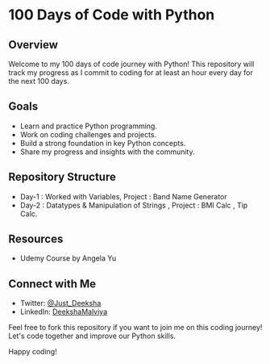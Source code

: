 # 100 Days of Code with Python

## Overview

Welcome to my 100 days of code journey with Python! This repository will track my progress as I commit to coding for at least an hour every day for the next 100 days.

## Goals

- Learn and practice Python programming.
- Work on coding challenges and projects.
- Build a strong foundation in key Python concepts.
- Share my progress and insights with the community.

## Repository Structure

- Day-1 : Worked with Variables, Project : Band Name Generator
- Day-2 : Datatypes & Manipulation of Strings , Project : BMI Calc , Tip Calc.

## Resources

- Udemy Course by Angela Yu

## Connect with Me

- Twitter: [@Just_Deeksha](https://twitter.com/Just_Deeksha)
- LinkedIn: [DeekshaMalviya](https://www.linkedin.com/in/deeksha-malviya-6a7a24244/)

Feel free to fork this repository if you want to join me on this coding journey! Let's code together and improve our Python skills.

Happy coding!
